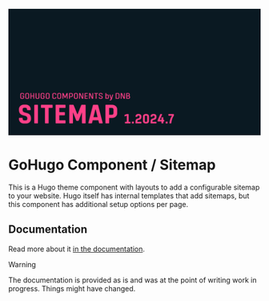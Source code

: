 ![](../../documentation/sitemap/header-card.png)

# GoHugo Component / Sitemap

This is a Hugo theme component with layouts to add a configurable sitemap to your website. Hugo itself has internal templates that add sitemaps, but this component has additional setup options per page.

## Documentation 

Read more about it [in the documentation](documentation/index.md). 

> [!WARNING]
> The documentation is provided as is and was at the point of writing work in progress. Things might have changed.

